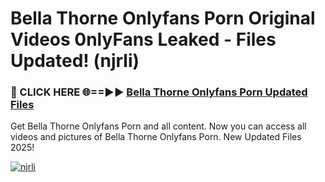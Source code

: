# Bella Thorne Onlyfans Porn Original Videos 0nlyFans Leaked - Files Updated! (njrli)

<h3>🔴 CLICK HERE 🌐==►► <a href="https://tinyurl.com/x26r9saj" rel="nofollow">Bella Thorne Onlyfans Porn Updated Files</a></h3>

Get Bella Thorne Onlyfans Porn and all content. Now you can access all videos and pictures of Bella Thorne Onlyfans Porn. New Updated Files 2025!

[![njrli](https://i.imgur.com/LkgZPqh.gif)](https://tinyurl.com/x26r9saj)
